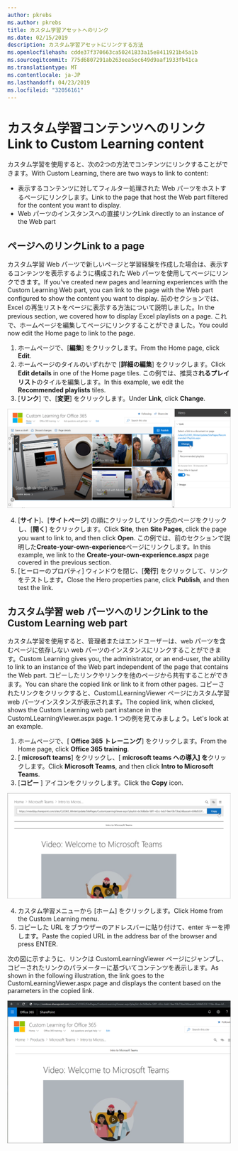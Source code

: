```yaml
---
author: pkrebs
ms.author: pkrebs
title: カスタム学習アセットへのリンク
ms.date: 02/15/2019
description: カスタム学習アセットにリンクする方法
ms.openlocfilehash: cdde37f370663ca50241833a15e8411921b45a1b
ms.sourcegitcommit: 775d6807291ab263eea5ec649d9aaf1933fb41ca
ms.translationtype: MT
ms.contentlocale: ja-JP
ms.lasthandoff: 04/23/2019
ms.locfileid: "32056161"
---
```

# <a name="link-to-custom-learning-content"></a><span data-ttu-id="ed84b-103">カスタム学習コンテンツへのリンク</span><span class="sxs-lookup"><span data-stu-id="ed84b-103">Link to Custom Learning content</span></span>

<span data-ttu-id="ed84b-104">カスタム学習を使用すると、次の2つの方法でコンテンツにリンクすることができます。</span><span class="sxs-lookup"><span data-stu-id="ed84b-104">With Custom Learning, there are two ways to link to content:</span></span>

- <span data-ttu-id="ed84b-105">表示するコンテンツに対してフィルター処理された Web パーツをホストするページにリンクします。</span><span class="sxs-lookup"><span data-stu-id="ed84b-105">Link to the page that host the Web part filtered for the content you want to display.</span></span> 
- <span data-ttu-id="ed84b-106">Web パーツのインスタンスへの直接リンク</span><span class="sxs-lookup"><span data-stu-id="ed84b-106">Link directly to an instance of the Web part</span></span>

## <a name="link-to-a-page"></a><span data-ttu-id="ed84b-107">ページへのリンク</span><span class="sxs-lookup"><span data-stu-id="ed84b-107">Link to a page</span></span>

<span data-ttu-id="ed84b-108">カスタム学習 Web パーツで新しいページと学習経験を作成した場合は、表示するコンテンツを表示するように構成された Web パーツを使用してページにリンクできます。</span><span class="sxs-lookup"><span data-stu-id="ed84b-108">If you've created new pages and learning experiences with the Custom Learning Web part, you can link to the page with the Web part configured to show the content you want to display.</span></span> <span data-ttu-id="ed84b-109">前のセクションでは、Excel の再生リストをページに表示する方法について説明しました。</span><span class="sxs-lookup"><span data-stu-id="ed84b-109">In the previous section, we covered how to display Excel playlists on a page.</span></span> <span data-ttu-id="ed84b-110">これで、ホームページを編集してページにリンクすることができました。</span><span class="sxs-lookup"><span data-stu-id="ed84b-110">You could now edit the Home page to link to the page.</span></span> 

1. <span data-ttu-id="ed84b-111">ホームページで、[**編集**] をクリックします。</span><span class="sxs-lookup"><span data-stu-id="ed84b-111">From the Home page, click **Edit**.</span></span>
2. <span data-ttu-id="ed84b-112">ホームページのタイルのいずれかで [**詳細の編集**] をクリックします。</span><span class="sxs-lookup"><span data-stu-id="ed84b-112">Click **Edit details** in one of the Home page tiles.</span></span> <span data-ttu-id="ed84b-113">この例では、推奨さ**れるプレイリスト**のタイルを編集します。</span><span class="sxs-lookup"><span data-stu-id="ed84b-113">In this example, we edit the **Recommended playlists** tiles.</span></span>
3. <span data-ttu-id="ed84b-114">[**リンク**] で、[**変更**] をクリックします。</span><span class="sxs-lookup"><span data-stu-id="ed84b-114">Under **Link**, click **Change**.</span></span>

![cg-linktopage](media/cg-linktopage.png)

4. <span data-ttu-id="ed84b-116">[**サイト**]、[**サイトページ**] の順にクリックしてリンク先のページをクリックし、[**開く**] をクリックします。</span><span class="sxs-lookup"><span data-stu-id="ed84b-116">Click **Site**, then **Site Pages**, click the page you want to link to, and then click **Open**.</span></span> <span data-ttu-id="ed84b-117">この例では、前のセクションで説明した**Create-your-own-experience**ページにリンクします。</span><span class="sxs-lookup"><span data-stu-id="ed84b-117">In this example, we link to the **Create-your-own-experience.aspx** page covered in the previous section.</span></span>
5. <span data-ttu-id="ed84b-118">[ヒーローのプロパティ] ウィンドウを閉じ、[**発行**] をクリックして、リンクをテストします。</span><span class="sxs-lookup"><span data-stu-id="ed84b-118">Close the Hero properties pane, click **Publish**, and then test the link.</span></span> 

## <a name="link-to-the-custom-learning-web-part"></a><span data-ttu-id="ed84b-119">カスタム学習 web パーツへのリンク</span><span class="sxs-lookup"><span data-stu-id="ed84b-119">Link to the Custom Learning web part</span></span>
<span data-ttu-id="ed84b-120">カスタム学習を使用すると、管理者またはエンドユーザーは、web パーツを含むページに依存しない web パーツのインスタンスにリンクすることができます。</span><span class="sxs-lookup"><span data-stu-id="ed84b-120">Custom Learning gives you, the administrator, or an end-user, the ability to link to an instance of the Web part independent of the page that contains the Web part.</span></span> <span data-ttu-id="ed84b-121">コピーしたリンクやリンクを他のページから共有することができます。</span><span class="sxs-lookup"><span data-stu-id="ed84b-121">You can share the copied link or link to it from other pages.</span></span> <span data-ttu-id="ed84b-122">コピーされたリンクをクリックすると、CustomLLearningViewer ページにカスタム学習 web パーツインスタンスが表示されます。</span><span class="sxs-lookup"><span data-stu-id="ed84b-122">The copied link, when clicked, shows the Custom Learning web part instance in the CustomLLearningViewer.aspx page.</span></span> <span data-ttu-id="ed84b-123">1 つの例を見てみましょう。</span><span class="sxs-lookup"><span data-stu-id="ed84b-123">Let's look at an example.</span></span> 

1. <span data-ttu-id="ed84b-124">ホームページで、[ **Office 365 トレーニング**] をクリックします。</span><span class="sxs-lookup"><span data-stu-id="ed84b-124">From the Home page, click **Office 365 training**.</span></span>
2. <span data-ttu-id="ed84b-125">[ **microsoft teams**] をクリックし、[ **microsoft teams への導入] を**クリックします。</span><span class="sxs-lookup"><span data-stu-id="ed84b-125">Click **Microsoft Teams**, and then click **Intro to Microsoft Teams**.</span></span>
3. <span data-ttu-id="ed84b-126">[**コピー** ] アイコンをクリックします。</span><span class="sxs-lookup"><span data-stu-id="ed84b-126">Click the **Copy** icon.</span></span>

![cg-linktowebpart](media/cg-linktowebpart.png)

4. <span data-ttu-id="ed84b-128">カスタム学習メニューから [ホーム] をクリックします。</span><span class="sxs-lookup"><span data-stu-id="ed84b-128">Click Home from the Custom Learning menu.</span></span>
5. <span data-ttu-id="ed84b-129">コピーした URL をブラウザーのアドレスバーに貼り付けて、enter キーを押します。</span><span class="sxs-lookup"><span data-stu-id="ed84b-129">Paste the copied URL in the address bar of the browser and press ENTER.</span></span> 

<span data-ttu-id="ed84b-130">次の図に示すように、リンクは CustomLearningViewer ページにジャンプし、コピーされたリンクのパラメーターに基づいてコンテンツを表示します。</span><span class="sxs-lookup"><span data-stu-id="ed84b-130">As shown in the following illustration, the link goes to the CustomLearningViewer.aspx page and displays the content based on the parameters in the copied link.</span></span> 

![cg-linktowebpartviewer](media/cg-linktowebpartviewer.png)

